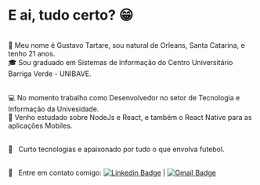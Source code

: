 # E ai, tudo certo? :grin:

<br/>:wave: Meu nome é Gustavo Tartare, sou natural de Orleans, Santa Catarina, e tenho 21 anos. 
<br/>:mortar_board: Sou graduado em Sistemas de Informação do Centro Universitário Barriga Verde - UNIBAVE. 

<br/>:computer: No momento trabalho como Desenvolvedor no setor de Tecnologia e Informação da Univesidade.
<br/>:iphone: Venho estudado sobre NodeJs e React, e também o React Native para as aplicações Mobiles.

<br/> 💬  &nbsp; Curto tecnologias e apaixonado por tudo o que envolva futebol.

<br/> :email: &nbsp; Entre em contato comigo: [![Linkedin Badge](https://img.shields.io/badge/-GustavoTartare-blue?style=flat-square&logo=Linkedin&logoColor=white&link=https://www.linkedin.com/in/gustavo-tartare-3631621a4/)](https://www.linkedin.com/in/gustavo-tartare-3631621a4/) 
|
[![Gmail Badge](https://img.shields.io/badge/-gustavocarrertartare@gmail.com-c14438?style=flat-square&logo=Gmail&logoColor=white&link=mailto:gustavocarrertartare@gmail.com)](mailto:gustavocarrertartare@gmail.com)

